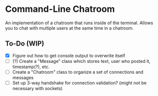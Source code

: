 # Command-Line Chatroom
An implementation of a chatroom that runs inside of the terminal. Allows you to chat with multiple users at the same time in a chatroom.

## To-Do (WIP)
- [x] Figure out how to get console output to overwrite itself
- [ ] (?) Create a "Message" class which stores text, user who posted it, timestamp(?), etc.
- [ ] Create a "Chatroom" class to organize a set of connections and messages
- [ ] Set up 3-way handshake for connection validation? (might not be necessary with sockets)